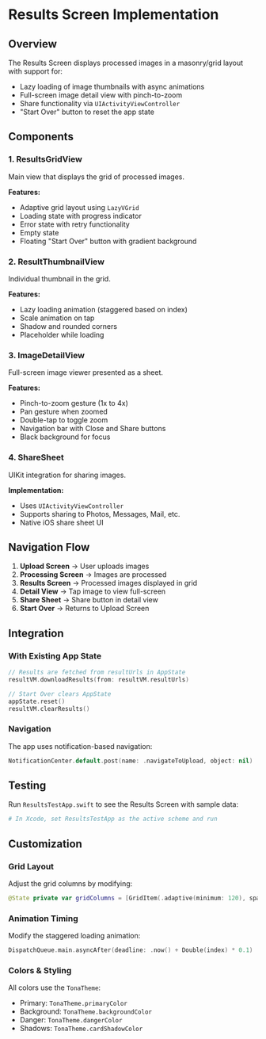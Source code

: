 # Results Screen Implementation

## Overview
The Results Screen displays processed images in a masonry/grid layout with support for:
- Lazy loading of image thumbnails with async animations
- Full-screen image detail view with pinch-to-zoom
- Share functionality via `UIActivityViewController`
- "Start Over" button to reset the app state

## Components

### 1. ResultsGridView
Main view that displays the grid of processed images.

**Features:**
- Adaptive grid layout using `LazyVGrid`
- Loading state with progress indicator
- Error state with retry functionality
- Empty state
- Floating "Start Over" button with gradient background

### 2. ResultThumbnailView
Individual thumbnail in the grid.

**Features:**
- Lazy loading animation (staggered based on index)
- Scale animation on tap
- Shadow and rounded corners
- Placeholder while loading

### 3. ImageDetailView
Full-screen image viewer presented as a sheet.

**Features:**
- Pinch-to-zoom gesture (1x to 4x)
- Pan gesture when zoomed
- Double-tap to toggle zoom
- Navigation bar with Close and Share buttons
- Black background for focus

### 4. ShareSheet
UIKit integration for sharing images.

**Implementation:**
- Uses `UIActivityViewController`
- Supports sharing to Photos, Messages, Mail, etc.
- Native iOS share sheet UI

## Navigation Flow

1. **Upload Screen** → User uploads images
2. **Processing Screen** → Images are processed
3. **Results Screen** → Processed images displayed in grid
4. **Detail View** → Tap image to view full-screen
5. **Share Sheet** → Share button in detail view
6. **Start Over** → Returns to Upload Screen

## Integration

### With Existing App State
```swift
// Results are fetched from resultUrls in AppState
resultVM.downloadResults(from: resultVM.resultUrls)

// Start Over clears AppState
appState.reset()
resultVM.clearResults()
```

### Navigation
The app uses notification-based navigation:
```swift
NotificationCenter.default.post(name: .navigateToUpload, object: nil)
```

## Testing

Run `ResultsTestApp.swift` to see the Results Screen with sample data:
```bash
# In Xcode, set ResultsTestApp as the active scheme and run
```

## Customization

### Grid Layout
Adjust the grid columns by modifying:
```swift
@State private var gridColumns = [GridItem(.adaptive(minimum: 120), spacing: 16)]
```

### Animation Timing
Modify the staggered loading animation:
```swift
DispatchQueue.main.asyncAfter(deadline: .now() + Double(index) * 0.1)
```

### Colors & Styling
All colors use the `TonaTheme`:
- Primary: `TonaTheme.primaryColor`
- Background: `TonaTheme.backgroundColor`
- Danger: `TonaTheme.dangerColor`
- Shadows: `TonaTheme.cardShadowColor`
